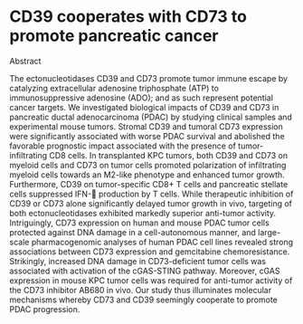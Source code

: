 # CD39 cooperates with CD73 to promote pancreatic cancer


Abstract


The ectonucleotidases CD39 and CD73 promote tumor immune escape by catalyzing extracellular adenosine triphosphate (ATP) to immunosuppressive adenosine (ADO); and as such represent potential cancer targets. We investigated biological impacts of CD39 and CD73 in pancreatic ductal adenocarcinoma (PDAC) by studying clinical samples and experimental mouse tumors. Stromal CD39 and tumoral CD73 expression were significantly associated with worse PDAC survival and abolished the favorable prognostic impact associated with the presence of tumor-infiltrating CD8 cells. In transplanted KPC tumors, both CD39 and CD73 on myeloid cells and CD73 on tumor cells promoted polarization of infiltrating myeloid cells towards an M2-like phenotype and enhanced tumor growth. Furthermore, CD39 on tumor-specific CD8+ T cells and pancreatic stellate cells suppressed IFN- production by T cells. While therapeutic inhibition of CD39 or CD73 alone significantly delayed tumor growth in vivo, targeting of both ectonucleotidases exhibited markedly superior anti-tumor activity. Intriguingly, CD73 expression on human and mouse PDAC tumor cells protected against DNA damage in a cell-autonomous manner, and large-scale pharmacogenomic analyses of human PDAC cell lines revealed strong associations between CD73 expression and gemcitabine chemoresistance. Strikingly, increased DNA damage in CD73-deficient tumor cells was associated with activation of the cGAS-STING pathway. Moreover, cGAS expression in mouse KPC tumor cells was required for anti-tumor activity of the CD73 inhibitor AB680 in vivo. Our study thus illuminates molecular mechanisms whereby CD73 and CD39 seemingly cooperate to promote PDAC progression.
